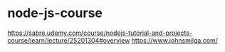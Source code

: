# node-js-course

https://sabre.udemy.com/course/nodejs-tutorial-and-projects-course/learn/lecture/25201304#overview
https://www.johnsmilga.com/
